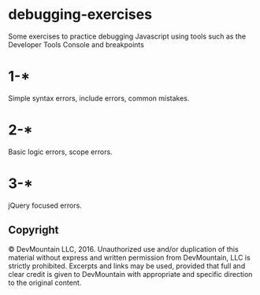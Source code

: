 debugging-exercises
===================

Some exercises to practice debugging Javascript using tools such as the Developer Tools Console and breakpoints

# 1-*
Simple syntax errors, include errors, common mistakes.
# 2-*
Basic logic errors, scope errors.
# 3-*
jQuery focused errors.

## Copyright

© DevMountain LLC, 2016. Unauthorized use and/or duplication of this material without express and written permission from DevMountain, LLC is strictly prohibited. Excerpts and links may be used, provided that full and clear credit is given to DevMountain with appropriate and specific direction to the original content.
